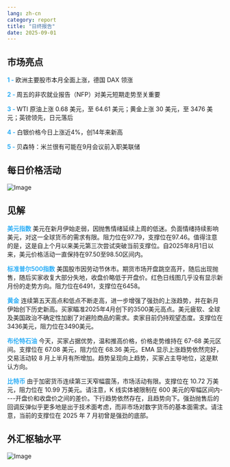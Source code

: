 ```yaml
---
lang: zh-cn
category: report
title: "日终报告"
date: 2025-09-01
---
```



<h2>市场亮点</h2>
<strong style="color: #2caef7;">1 - </strong> 欧洲主要股市本月全面上涨，德国 DAX 领涨

<strong style="color: #2caef7;">2 - </strong> 周五的非农就业报告（NFP）对美元短期走势至关重要

<strong style="color: #2caef7;">3 - </strong> WTI 原油上涨 0.68 美元，至 64.61 美元；黄金上涨 30 美元，至 3476 美元；英镑领先，日元落后

<strong style="color: #2caef7;">4 - </strong> 白银价格今日上涨近4%，创14年来新高

<strong style="color: #2caef7;">5 - </strong> 贝森特：米兰很有可能在9月会议前入职美联储



<h2>每日价格活动</h2>
<img src="https://markleighedu.github.io/img/Sep-2025/01-Sep-2025/price.jpg" alt="Image"/>

<h2>见解</h2>
<strong style="color: #2caef7;">美元指数</strong> 美元在新月伊始走弱，因抛售情绪延续上周的低迷。负面情绪持续影响美元，对这一全球货币的需求有限。阻力位在97.79，支撑位在97.46。值得注意的是，这是自上个月以来美元第三次尝试突破当前支撑位。自2025年8月1日以来，美元价格活动一直保持在97.50至98.50区间内。

<strong style="color: #2caef7;">标准普尔500指数</strong> 美国股市因劳动节休市。期货市场开盘跳空高开，随后出现抛售，随后买家收复大部分失地，收盘价略低于开盘价。红色日线图几乎没有显示新月份的走势方向。阻力位在6491，支撑位在6458。

<strong style="color: #2caef7;">黄金</strong> 连续第五天高点和低点不断走高，进一步增强了强劲的上涨趋势，并在新月伊始创下历史新高。买家瞄准2025年4月创下的3500美元高点。美元疲软、全球及美国政治不确定性加剧了对避险商品的需求。卖家目前仍持观望态度。支撑位在3436美元，阻力位在3490美元。

<strong style="color: #2caef7;">布伦特石油</strong> 今天，买家占据优势，温和推高价格，价格走势维持在 67-68 美元区间。支撑位在 67.08 美元，阻力位在 68.36 美元。EMA 显示上涨趋势依然完好，交易活动较 8 月上半月有所增加。趋势呈现向上趋势，买家占主导地位，这是默认方向。

<strong style="color: #2caef7;">比特币</strong> 由于加密货币连续第三天窄幅震荡，市场活动有限。支撑位在 10.72 万美元，阻力位在 10.99 万美元。请注意，K 线实体被限制在 600 美元的窄幅区间内----开盘价和收盘价之间的差价。下行趋势依然存在，且趋势向下。强劲抛售后的回调反弹似乎更多地是出于技术面考虑，而非市场对数字货币的基本面需求。请注意，当前的支撑位在 2025 年 7 月初曾是强劲的底部。



<h2>外汇枢轴水平</h2>
<img src="https://markleighedu.github.io/img/Sep-2025/01-Sep-2025/pivot.jpg" alt="Image"/>